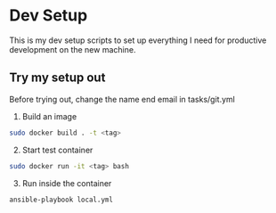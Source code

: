 # Dev Setup

This is my dev setup scripts to set up everything I need for productive development on the new machine.

## Try my setup out

Before trying out, change the name end email in tasks/git.yml

1. Build an image

```bash
sudo docker build . -t <tag>
```

2. Start test container

```bash
sudo docker run -it <tag> bash
```

3. Run inside the container

```bash
ansible-playbook local.yml
```

